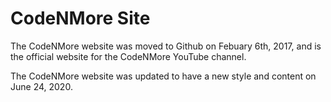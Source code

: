 # CodeNMore Site

The CodeNMore website was moved to Github on Febuary 6th, 2017, and is the official website for the CodeNMore YouTube channel.

The CodeNMore website was updated to have a new style and content on June 24, 2020.